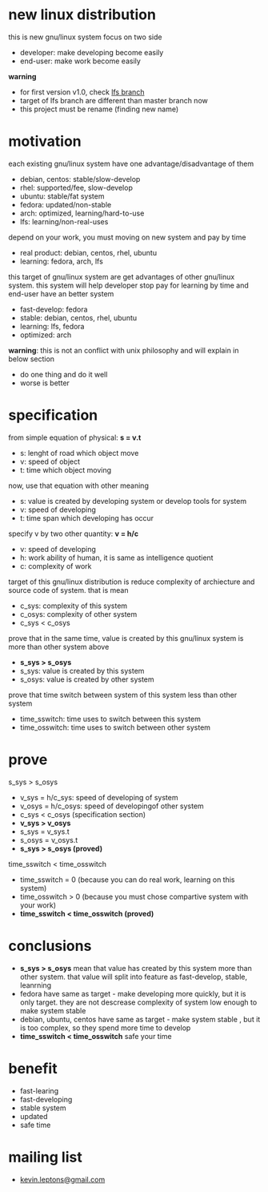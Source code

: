 # new linux distribution
this is new gnu/linux system focus on two side
- developer: make developing become easily
- end-user: make work become easily

**warning**

- for first version v1.0, check [lfs branch](https://github.com/kevin-leptons/lfs-auto/tree/lfs)
- target of lfs branch are different than master branch now
- this project must be rename (finding new name)

# motivation
each existing gnu/linux system have one advantage/disadvantage of them
- debian, centos: stable/slow-develop
- rhel: supported/fee, slow-develop
- ubuntu: stable/fat system
- fedora: updated/non-stable
- arch: optimized, learning/hard-to-use
- lfs: learning/non-real-uses

depend on your work, you must moving on new system and pay by time
- real product: debian, centos, rhel, ubuntu
- learning: fedora, arch, lfs

this target of gnu/linux system are get advantages of other gnu/linux
system. this system will help developer stop pay for learning by time
and end-user have an better system
- fast-develop: fedora
- stable: debian, centos, rhel, ubuntu
- learning: lfs, fedora
- optimized: arch

**warning**: this is not an conflict with unix philosophy and will explain in
below section
- do one thing and do it well
- worse is better

# specification
from simple equation of physical: **s = v.t**
- s: lenght of road which object move
- v: speed of object
- t: time which object moving

now, use that equation with other meaning
- s: value is created by developing system or develop tools for system
- v: speed of developing
- t: time span which developing has occur

specify v by two other quantity: **v = h/c**
- v: speed of developing
- h: work ability of human, it is same as intelligence quotient
- c: complexity of work

target of this gnu/linux distribution is reduce complexity of archiecture and
source code of system. that is mean
- c_sys: complexity of this system
- c_osys: complexity of other system
- c_sys < c_osys

prove that in the same time, value is created by this gnu/linux system is more
than other system above
- **s_sys > s_osys**
- s_sys: value is created by this system
- s_osys: value is created by other system

prove that time switch between system of this system less than other system
- time_sswitch: time uses to switch between this system
- time_osswitch: time uses to switch between other system

# prove

s_sys > s_osys
- v_sys = h/c_sys: speed of developing of system
- v_osys = h/c_osys: speed of developingof other system
- c_sys < c_osys (specification section)
- **v_sys > v_osys**
- s_sys = v_sys.t
- s_osys = v_osys.t
- **s_sys > s_osys (proved)**

time_sswitch < time_osswitch
- time_sswitch = 0 (because you can do real work, learning on this system)
- time_osswitch > 0 (because you must chose compartive system with your work)
- **time_sswitch < time_osswitch (proved)**

# conclusions
- **s_sys > s_osys** mean that value has created by this system more than other
  system. that value will split into feature as fast-develop, stable, leanrning
- fedora have same as target - make developing more quickly, but it is only
  target. they are not descrease complexity of system low enough to make system
  stable
- debian, ubuntu, centos have same as target - make system stable ,
  but it is too complex, so they spend more time to develop
- **time_sswitch < time_osswitch** safe your time

# benefit

- fast-learing
- fast-developing
- stable system
- updated
- safe time

# mailing list
- kevin.leptons@gmail.com
